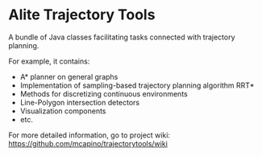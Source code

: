 Alite Trajectory Tools
===============

A bundle of Java classes facilitating tasks connected with trajectory planning. 

  For example, it contains:
  
 - A* planner on general graphs 
 - Implementation of sampling-based trajectory planning algorithm RRT*
 - Methods for discretizing continuous environments
 - Line-Polygon intersection detectors 
 - Visualization components 
 - etc.

For more detailed information, go to project wiki: https://github.com/mcapino/trajectorytools/wiki
